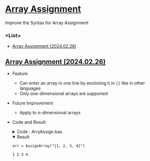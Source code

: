 # [Array Assignment](/README.md#vba)

Improve the Syntax for Array Assignment


### \<List>

- [Array Assignment (2024.02.26)](#array-assignment-20240226)


## [Array Assignment (2024.02.26)](#list)

- Feature
  - Can enter an array in one line by enclosing it in `{}` like in other languages
  - Only one-dimensional arrays are supported
- Future Improvement
  - Apply to n-dimensional arrays
- Code and Result
  <details>
    <summary>Code : ArryAssign.bas</summary>

    ```vba
    Option Explicit
    ```
    ```vba
    ' This function converts a string into a one-dimensional array
    ' The string should be in the format of {a, b, c, ...}
    ' The function replaces the curly brackets with empty spaces and splits the string by commas
    ' The function returns a variant array
    Private Function StringToArray(str As String) As Variant
        'Replace the curly brackets with empty spaces
        str = Replace(str, "{", "")
        str = Replace(str, "}", "")
        'Split the string by commas and convert it into an array
        ' str = Replace(str, ", ", ",")                         ' Trim() is the better way
        StringToArray = Split(str, ",")
    End Function
    ```
    ```vba
    ' This function assigns an array to a variable using a string input
    ' The string should be in the format of {a, b, c, ...}
    ' The function calls the StringToArray function to convert the string into an array
    ' The function returns a variant array
    Private Function AssignArray(str As String) As Variant
        'Call the StringToArray function to convert the string into an array
        AssignArray = StringToArray(str)
    End Function
    ```
    ```vba
    ' This procedure tests the AssignArray function
    ' It assigns an array to a variable using a string input
    ' It prints the values of the array in the immediate window
    Private Sub ArrayTest()
        'Assign an array to a variable using a string input
        Dim arr  As Variant
        arr = AssignArray("{1, 2, 3, 4}")

        'Print the values of the array in the immediate window
        Dim i As Long
        For i = LBound(arr) To UBound(arr)
            Debug.Print Trim(arr(i)) & " ";
        Next i
        Debug.Print
    End Sub
    ```
    </details>
    <details open="">
        <summary>Result</summary>

    ```vba
    arr = AssignArray("{1, 2, 3, 4}")
    ```
    ```vba
    1 2 3 4
    ```
    </details>
